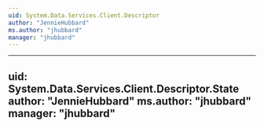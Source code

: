 ```yaml
---
uid: System.Data.Services.Client.Descriptor
author: "JennieHubbard"
ms.author: "jhubbard"
manager: "jhubbard"
---
```


---
uid: System.Data.Services.Client.Descriptor.State
author: "JennieHubbard"
ms.author: "jhubbard"
manager: "jhubbard"
---
